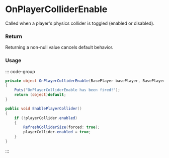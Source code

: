 # OnPlayerColliderEnable
<Badge type="info" text="Player"/>[<Badge type="danger" text="Carbon Compatible"/>](https://github.com/CarbonCommunity/Carbon)[<Badge type="warning" text="Oxide Compatible"/>](https://github.com/OxideMod/Oxide.Rust)
Called when a player's physics collider is toggled (enabled or disabled).

### Return
Returning a non-null value cancels default behavior.

### Usage
::: code-group
```csharp [Example]
private object OnPlayerColliderEnable(BasePlayer basePlayer, BasePlayer self1)
{
	Puts("OnPlayerColliderEnable has been fired!");
	return (object)default;
}
```
```csharp [Source — Assembly-CSharp @ BasePlayer]
public void EnablePlayerCollider()
{
	if (!playerCollider.enabled)
	{
		RefreshColliderSize(forced: true);
		playerCollider.enabled = true;
	}
}

```
:::
